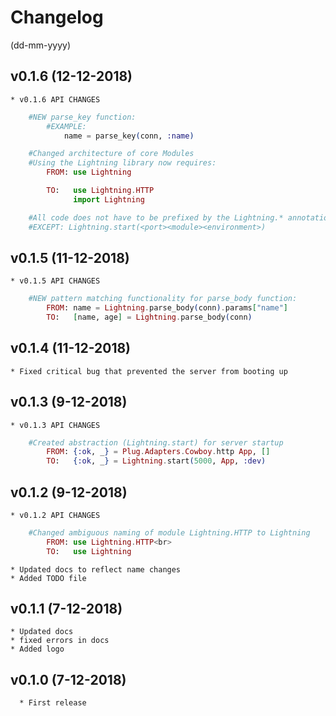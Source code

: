 # Changelog
(dd-mm-yyyy)


## v0.1.6 (12-12-2018)
	* v0.1.6 API CHANGES
```elixir
	#NEW parse_key function:
		#EXAMPLE:
			name = parse_key(conn, :name)

	#Changed architecture of core Modules
	#Using the Lightning library now requires:
		FROM: use Lightning

		TO:	  use Lightning.HTTP
			  import Lightning

	#All code does not have to be prefixed by the Lightning.* annotation
	#EXCEPT: Lightning.start(<port><module><environment>)
````

## v0.1.5 (11-12-2018)
	* v0.1.5 API CHANGES
```elixir
	#NEW pattern matching functionality for parse_body function:
		FROM: name = Lightning.parse_body(conn).params["name"]
		TO:   [name, age] = Lightning.parse_body(conn)
````

## v0.1.4 (11-12-2018)
	* Fixed critical bug that prevented the server from booting up


## v0.1.3 (9-12-2018)
	* v0.1.3 API CHANGES
```elixir
	#Created abstraction (Lightning.start) for server startup
		FROM: {:ok, _} = Plug.Adapters.Cowboy.http App, []
		TO:   {:ok, _} = Lightning.start(5000, App, :dev)
````
			

## v0.1.2 (9-12-2018)
	* v0.1.2 API CHANGES
```elixir
	#Changed ambiguous naming of module Lightning.HTTP to Lightning
		FROM: use Lightning.HTTP<br>
		TO:   use Lightning
````
	* Updated docs to reflect name changes
	* Added TODO file


## v0.1.1 (7-12-2018)
	* Updated docs
	* fixed errors in docs
	* Added logo


## v0.1.0 (7-12-2018)
	  * First release
